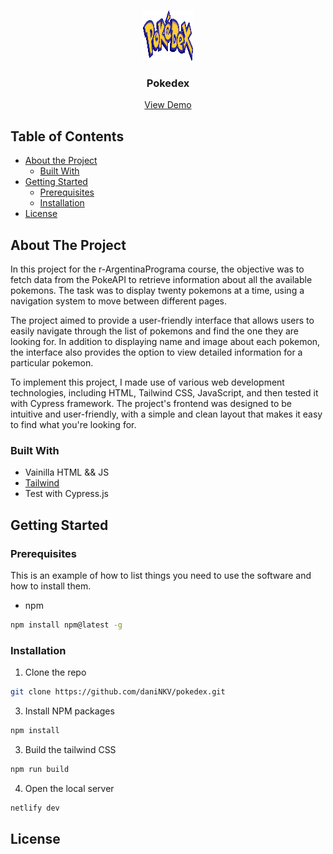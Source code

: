 
<!-- PROJECT LOGO -->
<br />
<p align="center">
    <a href="LINK">
        <img src="src/img/poke_logo.png" alt="Logo" width="80" height="80">
    </a>
    <h3 align="center">Pokedex</h3>
    <p align="center">
        <a href="https://enchanting-mermaid-7262af.netlify.app/">View Demo</a>
    </p>
</p>



<!-- TABLE OF CONTENTS -->
## Table of Contents

* [About the Project](#about-the-project)
    * [Built With](#built-with)
* [Getting Started](#getting-started)
    * [Prerequisites](#prerequisites)
    * [Installation](#installation)
* [License](#license)



<!-- ABOUT THE PROJECT -->
## About The Project

In this project for the r-ArgentinaPrograma course, the objective was to fetch data from the PokeAPI to retrieve information about all the available pokemons. The task was to display twenty pokemons at a time, using a navigation system to move between different pages.

The project aimed to provide a user-friendly interface that allows users to easily navigate through the list of pokemons and find the one they are looking for. In addition to displaying name and image about each pokemon, the interface also provides the option to view detailed information for a particular pokemon.

To implement this project, I made use of various web development technologies, including HTML, Tailwind CSS, JavaScript, and then tested it with Cypress framework. The project's frontend was designed to be intuitive and user-friendly, with a simple and clean layout that makes it easy to find what you're looking for.

### Built With

* Vainilla HTML && JS
* [Tailwind](https://tailwindcss.com)
* Test with Cypress.js

<!-- GETTING STARTED -->
## Getting Started

### Prerequisites

This is an example of how to list things you need to use the software and how to install them.
* npm
```sh
npm install npm@latest -g
```

### Installation

1. Clone the repo
```sh
git clone https://github.com/daniNKV/pokedex.git
```
3. Install NPM packages
```sh
npm install
```
3. Build the tailwind CSS
```sh
npm run build
```
4. Open the local server
```sh
netlify dev
```



<!-- LICENSE -->
## License



